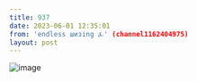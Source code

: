 ```yaml
---
title: 937
date: 2023-06-01 12:35:01
from: 'endless шизing ⍼' (channel1162404975)
layout: post
---
```


![image](photos/photo_82@01-06-2023_12-35-01.jpg)


